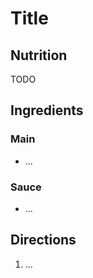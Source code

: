 # Title 


## Nutrition

TODO

## Ingredients


### Main

- ... 

### Sauce

- ... 

## Directions
1. ...
